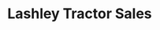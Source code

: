 ---
title: "Lashley Tractor Sales"
url: /lithonia/lashley-tractor-sales/
shop: Landwirtschaftlich
---